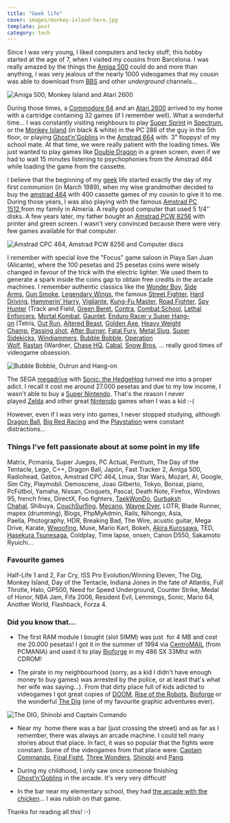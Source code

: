 ```yaml
---
title: "Geek life"
cover: images/monkey-island-hero.jpg
template: post
category: tech
---
```


Since I was very young, I liked computers and tecky stuff; this hobby started at the age of 7, when I visited my cousins from Barcelona. I was really amazed by the things the [Amiga 500](http://en.wikipedia.org/wiki/Amiga_500) could do and more than anything, I was very jealous of the nearly 1000 videogames that my cousin was able to download from [BBS](http://en.wikipedia.org/wiki/Bulletin_board_system) and other *underground* channels...

![](/blog/geek-life/images/1.jpg "Amiga 500, Monkey Island and Atari 2600")

During those times, a <a href="http://en.wikipedia.org/wiki/Commodore_64" target="_blank">Commodore 64</a> and an <a href="http://en.wikipedia.org/wiki/Atari_2600" target="_blank">Atari 2600</a> arrived to my home with a cartridge containing 32 games (if I remember well). What a wonderful time... I was constantly visiting neighbours to play <a href="http://en.wikipedia.org/wiki/Super_Sprint" target="_blank">Super Sprint</a> in <a href="http://en.wikipedia.org/wiki/Sinclair_ZX_Spectrum" target="_blank">Spectrum</a>, or the <a href="http://en.wikipedia.org/wiki/The_Secret_of_Monkey_Island" target="_blank">Monkey Island</a> (in black &amp; white) in the PC 286 of the guy in the 5th floor, or playing <a href="http://en.wikipedia.org/wiki/Ghosts_%27n_Goblins" target="_blank">Ghost’n'Goblins</a> in the <a href="http://en.wikipedia.org/wiki/Amstrad_CPC_664" target="_blank">Amstrad 664</a> with  3” floppys! of my school mate. At that time, we were really patient with the loading times. We just wanted to play games like <a href="http://en.wikipedia.org/wiki/Double_Dragon_%28arcade_game%29" target="_blank">Double Dragon</a> in a green screen, even if we had to wait 15 minutes listening to psychophonies from the Amstrad 464 while loading the game from the cassette.

I believe that the beginning of my <a href="http://en.wikipedia.org/wiki/Geek" target="_blank">geek</a> life started exactly the day of my first communion (in March 1989), when my wise grandmother decided to buy the <a href="http://en.wikipedia.org/wiki/Amstrad_464" target="_blank">amstrad 464</a> with 400 cassette games of my cousin to give it to me. During those years, I was also playing with the famous <a href="http://en.wikipedia.org/wiki/Amstrad_1512" target="_blank">Amstrad PC 1512 </a>from my family in Almería. A really good computer that used 5 1/4'' disks. A few years later, my father bought an <a href="http://en.wikipedia.org/wiki/Amstrad_PCW#PCW_8256_and_8512" target="_blank">Amstrad PCW 8256</a> with printer and green screen. I wasn't very convinced because there were very few games available for that computer.

![](/blog/geek-life/images/2.jpg "Amstrad CPC 464, Amstrad PCW 8256 and Computer discs")

I remember with special love the "Focus" game saloon in Playa San Juan (Alicante), where the 100 pesetas and 25 pesetas coins were wisely changed in favour of the trick with the electric lighter. We used them to generate a spark inside the coins gap to obtain free credits in the arcade machines. I remember authentic classics like the <a href="http://en.wikipedia.org/wiki/Wonder_Boy_%28Arcade%29" target="_blank">Wonder Boy</a>, <a href="http://en.wikipedia.org/wiki/Side_Arms" target="_blank">Side Arms</a>, <a href="http://en.wikipedia.org/wiki/Gun.Smoke" target="_blank">Gun Smoke</a>, <a href="http://en.wikipedia.org/wiki/Legendary_Wings" target="_blank">Legendary Wings</a>, the famous <a href="http://en.wikipedia.org/wiki/Street_Fighter_%28series%29" target="_blank">Street Fighter</a>, <a href="http://www.system16.com/hardware.php?id=770" target="_blank">Hard Driving</a>, <a href="http://www.system16.com/hardware.php?id=743" target="_blank">Hammerin’ Harry</a>, <a href="http://www.system16.com/hardware.php?id=740" target="_blank">Vigilante</a>, <a href="http://en.wikipedia.org/wiki/Kung_Fu_%28video_game%29" target="_blank">Kung-Fu Master</a>, <a href="http://en.wikipedia.org/wiki/Road_Fighter" target="_blank">Road Fighter</a>, <a href="http://en.wikipedia.org/wiki/Spy_Hunter" target="_blank">Spy Hunter</a> (Track and Field, <a href="http://www.system16.com/hardware.php?id=560" target="_blank">Green Beret</a>, <a href="http://en.wikipedia.org/wiki/Contra_%28arcade_game%29" target="_blank">Contra</a>, <a href="http://www.system16.com/hardware.php?id=565" target="_blank">Combat School</a>, <a href="http://en.wikipedia.org/wiki/Lethal_Enforcers" target="_blank">Lethal Enforcers</a>, <a href="http://en.wikipedia.org/wiki/Mortal_Kombat_%28video_game%29" target="_blank">Mortal Kombat</a>, <a href="http://en.wikipedia.org/wiki/Gauntlet_%28arcade_game%29" target="_blank">Gaunlet</a>, <a href="http://www.system16.com/hardware.php?id=696" target="_blank">Enduro Racer y Super Hang-on</a> (Tetris, <a href="http://en.wikipedia.org/wiki/Out_Run" target="_blank">Out Run</a>, <a href="http://en.wikipedia.org/wiki/Altered_Beast" target="_blank">Altered Beast</a>, <a href="http://en.wikipedia.org/wiki/Golden_Axe" target="_blank">Golden Axe</a>, <a href="http://www.klov.com/game_detail.php?letter=H&amp;game_id=8098" target="_blank">Heavy Weight Champ</a>, <a href="http://www.ysrnry.co.uk/articles/passingshot-67.htm" target="_blank">Passing shot</a>, <a href="http://en.wikipedia.org/wiki/After_Burner" target="_blank">After Burner</a>, <a href="http://en.wikipedia.org/wiki/Fatal_Fury" target="_blank">Fatal Fury</a>, <a href="http://en.wikipedia.org/wiki/Metal_Slug" target="_blank">Metal Slug</a>, <a href="http://www.klov.com/game_detail.php?game_id=9939" target="_blank">Super Sidekicks</a>, <a href="http://www.klov.com/game_detail.php?game_id=10441" target="_blank">Windjammers</a>, <a href="http://en.wikipedia.org/wiki/Bubble_Bobble" target="_blank">Bubble Bobble</a>, <a href="http://en.wikipedia.org/wiki/Operation_Wolf" target="_blank">Operation Wolf</a>, <a href="http://en.wikipedia.org/wiki/Rastan_Saga" target="_blank">Rastan</a> (Wardner, <a href="http://en.wikipedia.org/wiki/Chase_HQ" target="_blank">Chase HQ</a>, <a href="http://en.wikipedia.org/wiki/Cabal_%28arcade_game%29" target="_blank">Cabal</a>, <a href="http://en.wikipedia.org/wiki/Snow_Bros" target="_blank">Snow Bros</a>, … really good times of videogame obsession.

![](/blog/geek-life/images/3.jpg "Bubble Bobble, Outrun and Hang-on")

The SEGA <a href="http://en.wikipedia.org/wiki/Sega_Mega_Drive" target="_blank">megadrive</a> with <a href="http://en.wikipedia.org/wiki/Sonic_the_Hedgehog_%28Mega_Drive%29" target="_blank">Sonic: the HedgeHog</a> turned me into a proper adict. I recall it cost me around 27.000 pesetas and due to my low income, I wasn't able to buy a <a href="http://en.wikipedia.org/wiki/Super_Nintendo_Entertainment_System" target="_blank">Super Nintendo</a>. That's the reason I never played <a href="http://en.wikipedia.org/wiki/The_Legend_of_Zelda" target="_blank">Zelda</a> and other great <a href="http://en.wikipedia.org/wiki/Nintendo" target="_blank">Nintendo</a> games when I was a kid :-(

However, even if I was very into games, I never stopped studying, although <a href="http://en.wikipedia.org/wiki/Dragon_Ball" target="_blank">Dragon Ball</a>, <a href="http://www.mobygames.com/game/big-red-racing" target="_blank">Big Red Racing</a> and the <a href="http://en.wikipedia.org/wiki/PlayStation" target="_blank">Playstation</a> were constant distractions…

### Things I've felt passionate about at some point in my life

Matrix, Pcmania, Super Juegos, PC Actual, Pentium, The Day of the Tentacle, Lego, C++, Dragon Ball, Japón, Fast Tracker 2, Amiga 500, Radiohead, Gatitos, Amstrad CPC 464, Linux, Star Wars, Mozart, AI, Google, Sim City, Playmobil. Demoscene, Joao Gilberto, Tokyo, Bonsai, piano, PcFútbol, Yamaha, Nissan, Croquets, Pascal, Death Note, Firefox, Windows 95, french fries, DirectX, Foo fighters, <a href="http://en.wikipedia.org/wiki/Taekwondo" target="_blank">TaekWonDo</a>, <a href="http://en.wikipedia.org/wiki/Gurbaksh_Chahal">Gurbaksh Chahal</a>, Shibuya, <a href="https://www.couchsurfing.org/">CouchSurfing</a>, <a href="http://en.wikipedia.org/wiki/Meccano">Mecano</a>, <a href="http://en.wikipedia.org/wiki/Wayne_Dyer">Wayne Dyer</a>, LOTR, Blade Runner, mapex (drumming), Blogs, PhpMyAdmin, Rails, Nihongo, Asia, Paella, Photography, HDR, Breaking Bad, The Wire, acustic guitar, Mega Drive, Karate, <a href="http://wwoofinternational.org/">Wwoofing</a>, Muse, Mario Kart, Bokeh, <a href="http://en.wikipedia.org/wiki/Akira_Kurosawa">Akira Kurosawa</a>, TED, <a href="http://www.gazpachu.com/la-historia-de-hasekura-tsunenaga/">Hasekura Tsunesaga</a>, Coldplay, Time lapse, onsen, Canon D550, Sakamoto Ryuichi…

### Favourite games

Half-Life 1 and 2, Far Cry, ISS Pro Evolution/Winning Eleven, The Dig, Monkey Island, Day of the Tentacle, Indiana Jones in the fate of Atlantis, Full Throtle, Halo, GP500, Need for Speed Underground, Counter Strike, Medal of Honor, NBA Jam, Fifa 2006, Resident Evil, Lemmings, Sonic, Mario 64, Another World, Flashback, Forza 4.

### Did you know that...

* The first RAM module I bought (slot SIMM) was just  for 4 MB and cost me 20.000 pesetas! I got it in the summer of 1994 via <a href="http://www.centromail.es/" target="_blank">CentroMAIL</a> (from PCMANIA) and used it to play <a href="http://en.wikipedia.org/wiki/Bioforge" target="_blank">Bioforge</a> in my 486 SX 33Mhz with CDROM!

* The pirate in my neighbourhood (sorry, as a kid I didn't have enough money to buy games) was arrested by the police, or at least that's what her wife was saying…). From that dirty place full of kids adicted to videogames I got great copies of <a href="http://en.wikipedia.org/wiki/Doom" target="_blank">DOOM</a>, <a href="http://en.wikipedia.org/wiki/Rise_of_the_Robots" target="_blank">Rise of the Robots</a>, <a href="http://en.wikipedia.org/wiki/Bioforge" target="_blank">Bioforge</a> or the wonderful <a href="http://en.wikipedia.org/wiki/The_Dig" target="_blank">The Dig</a> (one of my favourite graphic adventures ever).

![](/blog/geek-life/images/4.jpg "The DIG, Shinobi and Captain Comando")

* Near my  home there was a bar (just crossing the street) and as far as I remember, there was always an arcade machine. I could tell many stories about that place. In fact, it was so popular that the fights were constant. Some of the videogames from that place were: <a href="http://en.wikipedia.org/wiki/Captain_Commando" target="_blank">Captain Commando</a>, <a href="http://en.wikipedia.org/wiki/Final_Fight" target="_blank">Final Fight</a>, <a href="http://www.vazcomics.org/mamend/T/3wonders_midnite.htm" target="_blank">Three Wonders</a>, <a href="http://en.wikipedia.org/wiki/Shinobi_series#Shinobi_.281987.29" target="_blank">Shinobi</a> and <a href="http://en.wikipedia.org/wiki/Buster_Bros" target="_blank">Pang</a>.

* During my childhood, I only saw once someone finishing <a href="http://en.wikipedia.org/wiki/Ghosts'n_Goblins">Ghost’n'Goblins</a> in the arcade. It's very very difficult!

* In the bar near my elementary school, they had <a href="http://en.wikipedia.org/wiki/New_Zealand_Story" target="_blank">the arcade with the chicken</a>... I was rubish on that game.

Thanks for reading all this! :-)
